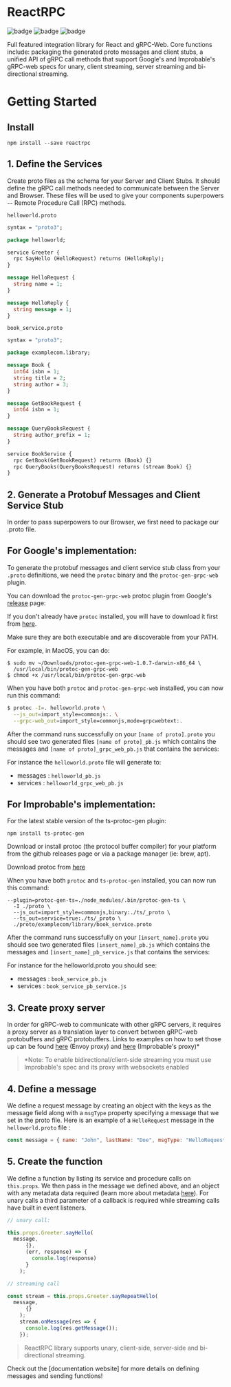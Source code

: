 # ReactRPC
![badge](https://img.shields.io/badge/version-v2.0.3.beta%20release-brightgreen)
![badge](https://img.shields.io/badge/build-passing-green?labelColor=444444)
![badge](https://img.shields.io/badge/license-Apache--2.0-green)

Full featured integration library for React and gRPC-Web. Core functions include: packaging the generated proto messages and client stubs, a unified API of gRPC call methods that support Google's and Improbable's gRPC-web specs for unary, client streaming, server streaming and bi-directional streaming. 

# Getting Started
## Install
``` 
npm install --save reactrpc
```

## 1. Define the Services
Create proto files as the schema for your Server and Client Stubs.  It should define the gRPC call methods needed to communicate between the Server and Browser. These files will be used to give your components superpowers -- Remote Procedure Call (RPC) methods. 

`helloworld.proto`
```protobuf
syntax = "proto3";

package helloworld;

service Greeter {
  rpc SayHello (HelloRequest) returns (HelloReply);
}

message HelloRequest {
  string name = 1;
}

message HelloReply {
  string message = 1;
}
```
`book_service.proto`
```protobuf
syntax = "proto3";

package examplecom.library;

message Book {
  int64 isbn = 1;
  string title = 2;
  string author = 3;
}

message GetBookRequest {
  int64 isbn = 1;
}

message QueryBooksRequest {
  string author_prefix = 1;
}

service BookService {
  rpc GetBook(GetBookRequest) returns (Book) {}
  rpc QueryBooks(QueryBooksRequest) returns (stream Book) {}
}

```

## 2. Generate a Protobuf Messages and Client Service Stub

In order to pass superpowers to our Browser, we first need to package our .proto file. 

## For Google's implementation:
To generate the protobuf messages and client service stub class from your
`.proto` definitions, we need the `protoc` binary and the
`protoc-gen-grpc-web` plugin.

You can download the `protoc-gen-grpc-web` protoc plugin from Google's
[release](https://github.com/grpc/grpc-web/releases) page:

If you don't already have `protoc` installed, you will have to download it
first from [here](https://github.com/protocolbuffers/protobuf/releases).

Make sure they are both executable and are discoverable from your PATH.

For example, in MacOS, you can do:

```
$ sudo mv ~/Downloads/protoc-gen-grpc-web-1.0.7-darwin-x86_64 \
  /usr/local/bin/protoc-gen-grpc-web
$ chmod +x /usr/local/bin/protoc-gen-grpc-web
```

When you have both `protoc` and `protoc-gen-grpc-web` installed, you can now
run this command:

```sh
$ protoc -I=. helloworld.proto \
  --js_out=import_style=commonjs:. \
  --grpc-web_out=import_style=commonjs,mode=grpcwebtext:.
```

After the command runs successfully on your `[name of proto].proto` you should see two generated files `[name of proto]_pb.js` which contains the messages and `[name of proto]_grpc_web_pb.js` that contains the services:

For instance the `helloworld.proto` file will generate to:
 - messages : `helloworld_pb.js`    
 - services : `helloworld_grpc_web_pb.js` 
 
## For Improbable's implementation:

For the latest stable version of the ts-protoc-gen plugin:

```
npm install ts-protoc-gen
```

Download or install protoc (the protocol buffer compiler) for your platform from the github releases page or via a package manager (ie: brew, apt).

Download protoc from [here](https://github.com/protocolbuffers/protobuf/releases) 

When you have both `protoc` and `ts-protoc-gen` installed, you can now run this command:

```
--plugin=protoc-gen-ts=./node_modules/.bin/protoc-gen-ts \
  -I ./proto \
  --js_out=import_style=commonjs,binary:./ts/_proto \
  --ts_out=service=true:./ts/_proto \
  ./proto/examplecom/library/book_service.proto
```
After the command runs successfully on your `[insert_name].proto` you should see two generated files `[insert_name]_pb.js` which contains the messages and `[insert_name]_pb_service.js` that contains the services:

For instance for the helloworld.proto you should see:
 - messages : `book_service_pb.js`
 - services : `book_service_pb_service.js`


## 3. Create proxy server

In order for gRPC-web to communicate with other gRPC servers, it requires a proxy server as a translation layer to convert between gRPC-web protobuffers and gRPC protobuffers. Links to examples on how to set those up can be found [here](https://github.com/grpc/grpc-web/tree/master/net/grpc/gateway/examples/helloworld) (Envoy proxy) and [here](https://github.com/improbable-eng/grpc-web/tree/master/go/grpcwebproxy) (Improbable's proxy)*

>*Note: To enable bidirectional/client-side streaming you must use Improbable's spec and its proxy with websockets enabled


## 4. Define a message

We define a request message by creating an object with the keys as the message field along with a `msgType` property specifying a message that we set in the proto file. Here is an example of a `HelloRequest` message in the `helloworld.proto` file :


```javascript
const message = { name: "John", lastName: "Doe", msgType: "HelloRequest" }
```

## 5. Create the function

We define a function by listing its service and procedure calls on `this.props`. We then pass in the message we defined above, and an object with any metadata data required (learn more about metadata [here](https://github.com/grpc/grpc-go/blob/master/Documentation/grpc-metadata.md)). For unary calls a third parameter of a callback is required while streaming calls have built in event listeners.


```javascript
// unary call:

this.props.Greeter.sayHello(
  message,
      {},
      (err, response) => {
        console.log(response)
      }
    );

// streaming call

const stream = this.props.Greeter.sayRepeatHello(
  message,
      {}
    );
    stream.onMessage(res => {
      console.log(res.getMessage());
    });
```

>ReactRPC library supports unary, client-side, server-side and bi-directional streaming.  

Check out the [documentation website] for more details on defining messages and sending functions!